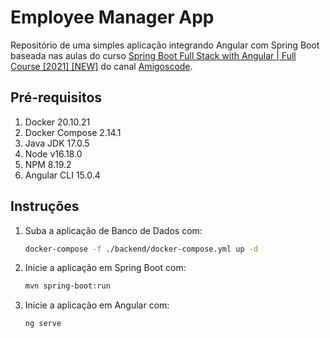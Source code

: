 # Employee Manager App

Repositório de uma simples aplicação integrando Angular com Spring Boot
baseada nas aulas do curso 
[Spring Boot Full Stack with Angular | Full Course [2021] [NEW]](https://www.youtube.com/watch?v=Gx4iBLKLVHk)
do canal [Amigoscode](https://www.youtube.com/@amigoscode).

## Pré-requisitos
1. Docker 20.10.21
2. Docker Compose 2.14.1
3. Java JDK 17.0.5
4. Node v16.18.0
5. NPM 8.19.2
6. Angular CLI 15.0.4

## Instruções
1. Suba a aplicação de Banco de Dados com:
    ```bash
    docker-compose -f ./backend/docker-compose.yml up -d
    ```

2. Inicie a aplicação em Spring Boot com:
    ```bash
    mvn spring-boot:run
    ```

3. Inicie a aplicação em Angular com:
    ```bash
   ng serve
    ```